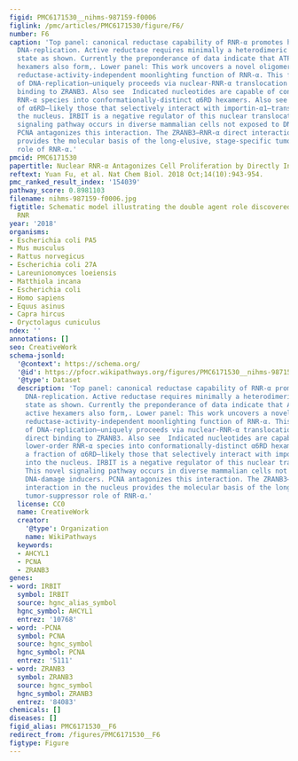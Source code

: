 ```yaml
---
figid: PMC6171530__nihms-987159-f0006
figlink: /pmc/articles/PMC6171530/figure/F6/
number: F6
caption: 'Top panel: canonical reductase capability of RNR-α promotes high-fidelity
  DNA-replication. Active reductase requires minimally a heterodimeric quaternary
  state as shown. Currently the preponderance of data indicate that ATP-induced active
  hexamers also form,. Lower panel: This work uncovers a novel oligomerization-dependent
  reductase-activity-independent moonlighting function of RNR-α. This function—negative-regulation
  of DNA-replication—uniquely proceeds via nuclear-RNR-α translocation allowing direct
  binding to ZRANB3. Also see  Indicated nucleotides are capable of converting lower-order
  RNR-α species into conformationally-distinct α6RD hexamers. Also see  Only a fraction
  of α6RD—likely those that selectively interact with importin-α1—translocates into
  the nucleus. IRBIT is a negative regulator of this nuclear translocation. This novel
  signaling pathway occurs in diverse mammalian cells not exposed to DNA-damage inducers.
  PCNA antagonizes this interaction. The ZRANB3–RNR-α direct interaction in the nucleus
  provides the molecular basis of the long-elusive, stage-specific tumor-suppressor
  role of RNR-α.'
pmcid: PMC6171530
papertitle: Nuclear RNR-α Antagonizes Cell Proliferation by Directly Inhibiting ZRANB3.
reftext: Yuan Fu, et al. Nat Chem Biol. 2018 Oct;14(10):943-954.
pmc_ranked_result_index: '154039'
pathway_score: 0.8981103
filename: nihms-987159-f0006.jpg
figtitle: Schematic model illustrating the double agent role discovered for the enzyme
  RNR
year: '2018'
organisms:
- Escherichia coli PA5
- Mus musculus
- Rattus norvegicus
- Escherichia coli 27A
- Lareunionomyces loeiensis
- Matthiola incana
- Escherichia coli
- Homo sapiens
- Equus asinus
- Capra hircus
- Oryctolagus cuniculus
ndex: ''
annotations: []
seo: CreativeWork
schema-jsonld:
  '@context': https://schema.org/
  '@id': https://pfocr.wikipathways.org/figures/PMC6171530__nihms-987159-f0006.html
  '@type': Dataset
  description: 'Top panel: canonical reductase capability of RNR-α promotes high-fidelity
    DNA-replication. Active reductase requires minimally a heterodimeric quaternary
    state as shown. Currently the preponderance of data indicate that ATP-induced
    active hexamers also form,. Lower panel: This work uncovers a novel oligomerization-dependent
    reductase-activity-independent moonlighting function of RNR-α. This function—negative-regulation
    of DNA-replication—uniquely proceeds via nuclear-RNR-α translocation allowing
    direct binding to ZRANB3. Also see  Indicated nucleotides are capable of converting
    lower-order RNR-α species into conformationally-distinct α6RD hexamers. Also see  Only
    a fraction of α6RD—likely those that selectively interact with importin-α1—translocates
    into the nucleus. IRBIT is a negative regulator of this nuclear translocation.
    This novel signaling pathway occurs in diverse mammalian cells not exposed to
    DNA-damage inducers. PCNA antagonizes this interaction. The ZRANB3–RNR-α direct
    interaction in the nucleus provides the molecular basis of the long-elusive, stage-specific
    tumor-suppressor role of RNR-α.'
  license: CC0
  name: CreativeWork
  creator:
    '@type': Organization
    name: WikiPathways
  keywords:
  - AHCYL1
  - PCNA
  - ZRANB3
genes:
- word: IRBIT
  symbol: IRBIT
  source: hgnc_alias_symbol
  hgnc_symbol: AHCYL1
  entrez: '10768'
- word: -PCNA
  symbol: PCNA
  source: hgnc_symbol
  hgnc_symbol: PCNA
  entrez: '5111'
- word: ZRANB3
  symbol: ZRANB3
  source: hgnc_symbol
  hgnc_symbol: ZRANB3
  entrez: '84083'
chemicals: []
diseases: []
figid_alias: PMC6171530__F6
redirect_from: /figures/PMC6171530__F6
figtype: Figure
---
```


